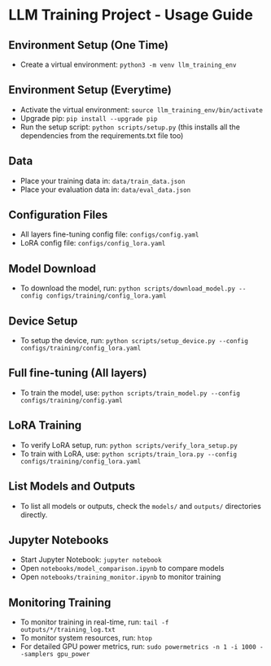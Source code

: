 # LLM Training Project - Usage Guide

## Environment Setup (One Time)
- Create a virtual environment: `python3 -m venv llm_training_env`

## Environment Setup (Everytime)
- Activate the virtual environment: `source llm_training_env/bin/activate`
- Upgrade pip: `pip install --upgrade pip`
- Run the setup script: `python scripts/setup.py`
(this installs all the dependencies from the requirements.txt file too)

## Data
- Place your training data in: `data/train_data.json`
- Place your evaluation data in: `data/eval_data.json`

## Configuration Files
- All layers fine-tuning config file: `configs/config.yaml`
- LoRA config file: `configs/config_lora.yaml`

## Model Download
- To download the model, run: `python scripts/download_model.py --config configs/training/config_lora.yaml`

## Device Setup
- To setup the device, run: `python scripts/setup_device.py --config configs/training/config_lora.yaml`

## Full fine-tuning (All layers)
- To train the model, use: `python scripts/train_model.py --config configs/training/config.yaml`

## LoRA Training
- To verify LoRA setup, run: `python scripts/verify_lora_setup.py`
- To train with LoRA, use: `python scripts/train_lora.py --config configs/training/config_lora.yaml`

## List Models and Outputs
- To list all models or outputs, check the `models/` and `outputs/` directories directly.

## Jupyter Notebooks
- Start Jupyter Notebook: `jupyter notebook`
- Open `notebooks/model_comparison.ipynb` to compare models
- Open `notebooks/training_monitor.ipynb` to monitor training

## Monitoring Training
- To monitor training in real-time, run: `tail -f outputs/*/training_log.txt`
- To monitor system resources, run: `htop`
- For detailed GPU power metrics, run: `sudo powermetrics -n 1 -i 1000 --samplers gpu_power`
